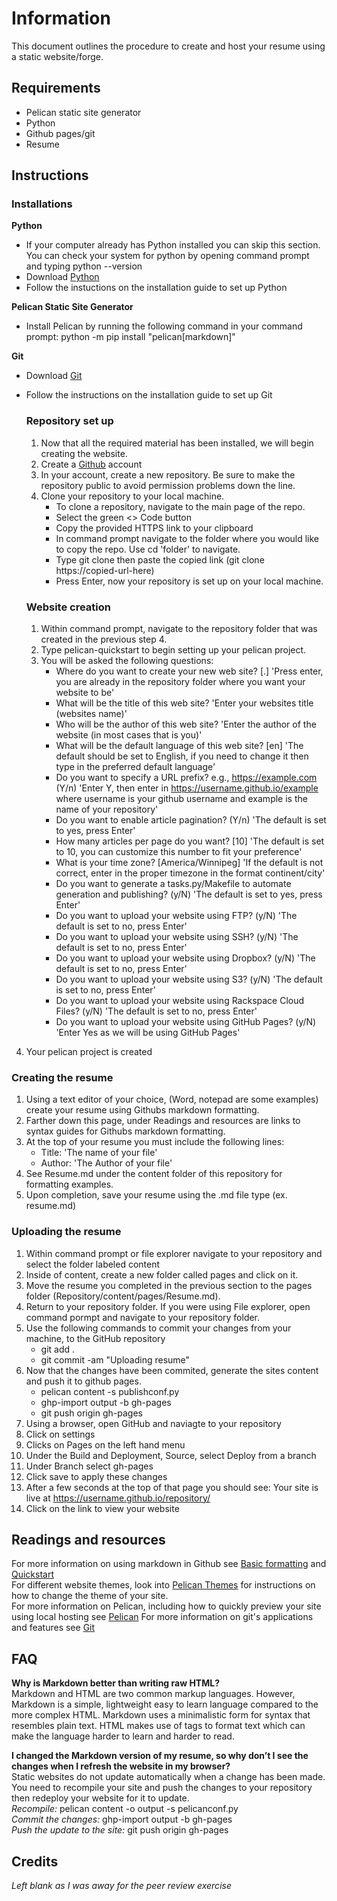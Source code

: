 # Information  
This document outlines the procedure to create and host your resume using a static website/forge.  

## Requirements
- Pelican static site generator
- Python
- Github pages/git
- Resume
## Instructions  

### Installations 
**Python**  
- If your computer already has Python installed you can skip this section. You can check your system for python by opening command prompt and typing python --version
- Download [Python](https://www.python.org/)
- Follow the instuctions on the installation guide to set up Python

**Pelican Static Site Generator**
- Install Pelican by running the following command in your command prompt: python -m pip install "pelican[markdown]"

**Git**
- Download [Git](https://git-scm.com/)
- Follow the instructions on the installation guide to set up Git

  ### Repository set up
  1. Now that all the required material has been installed, we will begin creating the website.
  2. Create a [Github](https://github.com/) account
  3. In your account, create a new repository. Be sure to make the repository public to avoid permission problems down the line.
  4. Clone your repository to your local machine.
      - To clone a repository, navigate to the main page of the repo.
      - Select the green <> Code button
      - Copy the provided HTTPS link to your clipboard
      - In command prompt navigate to the folder where you would like to copy the repo. Use cd 'folder' to navigate.
      - Type git clone then paste the copied link (git clone https://copied-url-here)
      - Press Enter, now your repository is set up on your local machine.

  ### Website creation
  1. Within command prompt, navigate to the repository folder that was created in the previous step 4.
  2. Type pelican-quickstart to begin setting up your pelican project.
  3. You will be asked the following questions:
     - Where do you want to create your new web site? [.] 'Press enter, you are already in the repository folder where you want your website to be'
     - What will be the title of this web site? 'Enter your websites title (websites name)'
     - Who will be the author of this web site? 'Enter the author of the website (in most cases that is you)'
     - What will be the default language of this web site? [en] 'The default should be set to English, if you need to change it then type in the preferred default language'
     - Do you want to specify a URL prefix? e.g., https://example.com (Y/n) 'Enter Y, then enter in https://username.github.io/example where username is your github username and example is the name of your repository'
     - Do you want to enable article pagination? (Y/n) 'The default is set to yes, press Enter'
     - How many articles per page do you want? [10] 'The default is set to 10, you can customize this number to fit your preference'
     - What is your time zone? [America/Winnipeg] 'If the default is not correct, enter in the proper timezone in the format continent/city'
     - Do you want to generate a tasks.py/Makefile to automate generation and publishing? (y/N) 'The default is set to yes, press Enter'
     - Do you want to upload your website using FTP? (y/N) 'The default is set to no, press Enter'
     - Do you want to upload your website using SSH? (y/N) 'The default is set to no, press Enter'
     - Do you want to upload your website using Dropbox? (y/N) 'The default is set to no, press Enter'
     - Do you want to upload your website using S3? (y/N) 'The default is set to no, press Enter'
     - Do you want to upload your website using Rackspace Cloud Files? (y/N) 'The default is set to no, press Enter'
     - Do you want to upload your website using GitHub Pages? (y/N) 'Enter Yes as we will be using GitHub Pages'
4. Your pelican project is created

### Creating the resume  
1. Using a text editor of your choice, (Word, notepad are some examples) create your resume using Githubs markdown formatting.
2. Farther down this page, under Readings and resources are links to syntax guides for Githubs markdown formatting.
3. At the top of your resume you must include the following lines:
    - Title: 'The name of your file'
    - Author: 'The Author of your file'
4. See Resume.md under the content folder of this repository for formatting examples.
5. Upon completion, save your resume using the .md file type (ex. resume.md)

### Uploading the resume
1. Within command prompt or file explorer navigate to your repository and select the folder labeled content
2. Inside of content, create a new folder called pages and click on it.
3. Move the resume you completed in the previous section to the pages folder (Repository/content/pages/Resume.md).
4. Return to your repository folder. If you were using File explorer, open command pormpt and navigate to your repository folder.
5. Use the following commands to commit your changes from your machine, to the GitHub repository
    - git add .
    - git commit -am "Uploading resume"
6. Now that the changes have been commited, generate the sites content and push it to github pages.
   - pelican content -s publishconf.py
   - ghp-import output -b gh-pages
   - git push origin gh-pages
7. Using a browser, open GitHub and naviagte to your repository
8. Click on settings
9. Clicks on Pages on the left hand menu
10. Under the Build and Deployment, Source, select Deploy from a branch
11. Under Branch select gh-pages
12. Click save to apply these changes
13. After a few seconds at the top of that page you should see: Your site is live at https://username.github.io/repository/
14. Click on the link to view your website
     
     
## Readings and resources  
For more information on using markdown in Github see [Basic formatting](https://docs.github.com/en/get-started/writing-on-github/getting-started-with-writing-and-formatting-on-github/basic-writing-and-formatting-syntax) and [Quickstart](https://docs.github.com/en/get-started/writing-on-github/getting-started-with-writing-and-formatting-on-github/quickstart-for-writing-on-github)  
For different website themes, look into [Pelican Themes](https://docs.getpelican.com/en/latest/themes.html) for instructions on how to change the theme of your site.  
For more information on Pelican, including how to quickly preview your site using local hosting see [Pelican](https://getpelican.com/)
For more information on git's applications and features see [Git](https://github.com/git-guides)


## FAQ  
**Why is Markdown better than writing raw HTML?**  
Markdown and HTML are two common markup languages. However, Markdown is a simple, lightweight easy to learn language compared to the more complex HTML. Markdown uses a minimalistic form for syntax that resembles plain text. HTML makes use of tags to format text which can make the language harder to learn and harder to read.  

**I changed the Markdown version of my resume, so why don’t I see the changes when I refresh the website in my browser?**  
Static websites do not update automatically when a change has been made. You need to recompile your site and push the changes to your repository then redeploy your website for it to update.  
*Recompile:* pelican content -o output -s pelicanconf.py  
*Commit the changes:* ghp-import output -b gh-pages  
*Push the update to the site:* git push origin gh-pages  

## Credits  
*Left blank as I was away for the peer review exercise*
